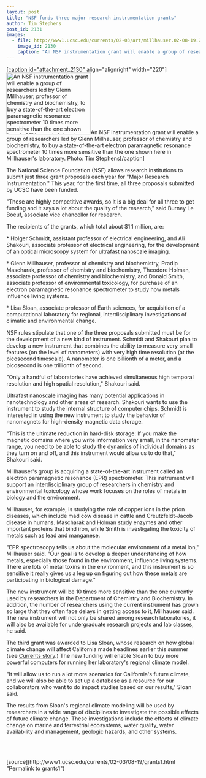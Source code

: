 ```yaml
---
layout: post
title: "NSF funds three major research instrumentation grants"
author: Tim Stephens
post_id: 2131
images:
  - file: http://www1.ucsc.edu/currents/02-03/art/millhauser.02-08-19.220.jpg
    image_id: 2130
    caption: "An NSF instrumentation grant will enable a group of researchers led by Glenn Millhauser, professor of chemistry and biochemistry, to buy a state-of-the-art electron paramagnetic resonance spectrometer 10 times more sensitive than the one shown here in Millhauser's laboratory. Photo: Tim Stephens"
---
```


[caption id="attachment_2130" align="alignright" width="220"]<a href="http://localhost/mysite/wp-content/uploads/2002/08/millhauser.02-08-19.220.jpg"><img class="size-full wp-image-2130" src="http://localhost/mysite/wp-content/uploads/2002/08/millhauser.02-08-19.220.jpg" alt="An NSF instrumentation grant will enable a group of researchers led by Glenn Millhauser, professor of chemistry and biochemistry, to buy a state-of-the-art electron paramagnetic resonance spectrometer 10 times more sensitive than the one shown here in Millhauser's laboratory. Photo: Tim Stephens" width="220" height="161" /></a>An NSF instrumentation grant will enable a group of researchers led by Glenn Millhauser, professor of chemistry and biochemistry, to buy a state-of-the-art electron paramagnetic resonance spectrometer 10 times more sensitive than the one shown here in Millhauser's laboratory. Photo: Tim Stephens[/caption]
<p>
  The National Science Foundation (NSF) allows research institutions to submit just three grant proposals each year for "Major Research Instrumentation." This year, for the first time, all three proposals submitted by UCSC have been funded.
</p>
<p>
  "These are highly competitive awards, so it is a big deal for all three to get funding and it says a lot about the quality of the research," said Burney Le Boeuf, associate vice chancellor for research.
</p>
<p>
  The recipients of the grants, which total about $1.1 million, are:<br>
</p>
<p>
  * Holger Schmidt, assistant professor of electrical engineering, and Ali Shakouri, associate professor of electrical engineering, for the development of an optical microscopy system for ultrafast nanoscale imaging.<br>
</p>
<p>
  * Glenn Millhauser, professor of chemistry and biochemistry, Pradip Mascharak, professor of chemistry and biochemistry, Theodore Holman, associate professor of chemistry and biochemistry, and Donald Smith, associate professor of environmental toxicology, for purchase of an electron paramagnetic resonance spectrometer to study how metals influence living systems.<br>
</p>
<p>
  * Lisa Sloan, associate professor of Earth sciences, for acquisition of a computational laboratory for regional, interdisciplinary investigations of climatic and environmental change.<br>
</p>
<p>
  NSF rules stipulate that one of the three proposals submitted must be for the development of a new kind of instrument. Schmidt and Shakouri plan to develop a new instrument that combines the ability to measure very small features (on the level of nanometers) with very high time resolution (at the picosecond timescale). A nanometer is one billionth of a meter, and a picosecond is one trillionth of second.<br>
</p>
<p>
  "Only a handful of laboratories have achieved simultaneous high temporal resolution and high spatial resolution," Shakouri said.<br>
</p>
<p>
  Ultrafast nanoscale imaging has many potential applications in nanotechnology and other areas of research. Shakouri wants to use the instrument to study the internal structure of computer chips. Schmidt is interested in using the new instrument to study the behavior of nanomagnets for high-density magnetic data storage.<br>
</p>
<p>
  "This is the ultimate reduction in hard-disk storage: If you make the magnetic domains where you write information very small, in the nanometer range, you need to be able to study the dynamics of individual domains as they turn on and off, and this instrument would allow us to do that," Shakouri said.<br>
</p>
<p>
  Millhauser's group is acquiring a state-of-the-art instrument called an electron paramagnetic resonance (EPR) spectrometer. This instrument will support an interdisciplinary group of researchers in chemistry and environmental toxicology whose work focuses on the roles of metals in biology and the environment.<br>
</p>
<p>
  Millhauser, for example, is studying the role of copper ions in the prion diseases, which include mad cow disease in cattle and Creutzfeldt-Jacob disease in humans. Mascharak and Holman study enzymes and other important proteins that bind iron, while Smith is investigating the toxicity of metals such as lead and manganese.<br>
</p>
<p>
  "EPR spectroscopy tells us about the molecular environment of a metal ion," Millhauser said. "Our goal is to develop a deeper understanding of how metals, especially those found in the environment, influence living systems. There are lots of metal toxins in the environment, and this instrument is so sensitive it really gives us a leg up on figuring out how these metals are participating in biological damage."<br>
</p>
<p>
  The new instrument will be 10 times more sensitive than the one currently used by researchers in the Department of Chemistry and Biochemistry. In addition, the number of researchers using the current instrument has grown so large that they often face delays in getting access to it, Millhauser said. The new instrument will not only be shared among research laboratories, it will also be available for undergraduate research projects and lab classes, he said.<br>
</p>
<p>
  The third grant was awarded to Lisa Sloan, whose research on how global climate change will affect California made headlines earlier this summer (see <a href="http://www.ucsc.edu/currents/01-02/06-10/climate.html">Currents story</a>.) The new funding will enable Sloan to buy more powerful computers for running her laboratory's regional climate model.<br>
</p>
<p>
  "It will allow us to run a lot more scenarios for California's future climate, and we will also be able to set up a database as a resource for our collaborators who want to do impact studies based on our results," Sloan said.<br>
</p>
<p>
  The results from Sloan's regional climate modeling will be used by researchers in a wide range of disciplines to investigate the possible effects of future climate change. These investigations include the effects of climate change on marine and terrestrial ecosystems, water quality, water availability and management, geologic hazards, and other systems.
</p>
<p>
  <br>
  <br>

</p>
<p>

</p>
[source](http://www1.ucsc.edu/currents/02-03/08-19/grants1.html "Permalink to grants1")
